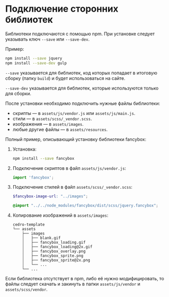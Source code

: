 # Подключение сторонних библиотек

Библиотеки подключаются с помощью npm.
При установке следует указывать ключ `--save` или `--save-dev`.

Пример:

```bash
npm install --save jquery
npm install --save-dev gulp
```

`--save` указывается для библиотек, код которых попадает в итоговую сборку (папку `build`) и будет использоваться на сайте.

`--save-dev` указывается для библиотек, которые используются только для сборки.

После установки необходимо подключить нужные файлы библиотеки:

* скрипты — в `assets/js/vendor.js` или `assets/js/main.js`.
* стили — в `assets/scss/_vendor.scss`.
* изображения — в `assets/images`.
* любые другие файлы — в `assets/resources`.

Полный пример, описывающий установку библиотеки fancybox:

1. Установка:

   ```bash
   npm install --save fancybox
   ```

2. Подключение скриптов в файл `assets/js/vendor.js`:

   ```js
   import 'fancybox';
   ```

3. Подключение стилей в файл `assets/scss/_vendor.scss`:

   ```scss
   $fancybox-image-url: "../images";

   @import "../../node_modules/fancybox/dist/scss/jquery.fancybox";
   ```

4. Копирование изображений в `assets/images`:

   ```text
   cedro-template
   └── assets
       ├── images
       │   ├── blank.gif
       │   ├── fancybox_loading.gif
       │   ├── fancybox_loading@2x.gif
       │   ├── fancybox_overlay.png
       │   ├── fancybox_sprite.png
       │   ├── fancybox_sprite@2x.png
       │   └── ...
       └── ...
   ```

Если библиотека отсутствует в npm, либо её нужно модифицировать, то файлы следует скачать и закинуть в папки `assets/js/vendor` и `assets/scss/vendor`.
